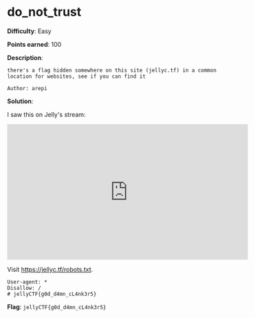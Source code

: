 # do_not_trust 

**Difficulty**: Easy

**Points earned**: 100

**Description**:

```
there's a flag hidden somewhere on this site (jellyc.tf) in a common location for websites, see if you can find it

Author: arepi
```

**Solution**: 

I saw this on Jelly's stream:

<iframe width="560" height="315" src="https://www.youtube.com/embed/QH8LKkIVHzI?&amp;start=5264" title="YouTube video player" frameborder="0" allow="accelerometer; autoplay; clipboard-write; encrypted-media; gyroscope; picture-in-picture; web-share" referrerpolicy="strict-origin-when-cross-origin" allowfullscreen></iframe>

Visit https://jellyc.tf/robots.txt.

```
User-agent: *
Disallow: /
# jellyCTF{g0d_d4mn_cL4nk3r5}
```

**Flag**: `jellyCTF{g0d_d4mn_cL4nk3r5}`